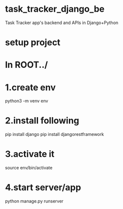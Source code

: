 # task_tracker_django_be
Task Tracker app's backend and APIs in Django+Python

# setup project

# In ROOT../

# 1.create env 
python3 -m venv env

# 2.install following
pip install django
pip install djangorestframework

# 3.activate it 
source env/bin/activate

# 4.start server/app
python manage.py runserver